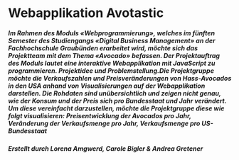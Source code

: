 # Webapplikation Avotastic
##### Im Rahmen des Moduls «Webprogrammierung», welches im fünften Semester des Studiengangs «Digital Business Management» an der Fachhochschule Graubünden erarbeitet wird, möchte sich das Projektteam mit dem Thema «Avocado» befassen. Der Projektauftrag des Moduls lautet eine interaktive Webapplikation mit JavaScript zu programmieren. Projektidee und Problemstellung.Die Projektgruppe möchte die Verkaufszahlen und Preisveränderungen von Hass-Avocados in den USA anhand von Visualisierungen auf der Webapplikation darstellen. Die Rohdaten sind unübersichtlich und zeigen nicht genau, wie der Konsum und der Preis sich pro Bundesstaat und Jahr verändert. Um diese vereinfacht darzustellen, möchte die Projektgruppe diese wie folgt visualisieren: Preisentwicklung der Avocados pro Jahr, Veränderung der Verkaufsmenge pro Jahr, Verkaufsmenge pro US-Bundesstaat
##### Erstellt durch Lorena Amgwerd, Carole Bigler & Andrea Gretener 